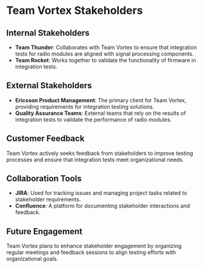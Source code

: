 # Team Vortex Stakeholders

## Internal Stakeholders
- **Team Thunder**: Collaborates with Team Vortex to ensure that integration tests for radio modules are aligned with signal processing components.
- **Team Rocket**: Works together to validate the functionality of firmware in integration tests.

## External Stakeholders
- **Ericsson Product Management**: The primary client for Team Vortex, providing requirements for integration testing solutions.
- **Quality Assurance Teams**: External teams that rely on the results of integration tests to validate the performance of radio modules.

## Customer Feedback
Team Vortex actively seeks feedback from stakeholders to improve testing processes and ensure that integration tests meet organizational needs.

## Collaboration Tools
- **JIRA**: Used for tracking issues and managing project tasks related to stakeholder requirements.
- **Confluence**: A platform for documenting stakeholder interactions and feedback.

## Future Engagement
Team Vortex plans to enhance stakeholder engagement by organizing regular meetings and feedback sessions to align testing efforts with organizational goals. 